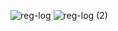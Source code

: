 ![reg-log](https://github.com/nikulkumar730/log_Register_page/assets/165356483/1c14cb77-ed35-4b2e-84ea-f78666ebff49)
![reg-log (2)](https://github.com/nikulkumar730/log_Register_page/assets/165356483/103234ae-e71f-4a92-b808-a5f89317327a)
